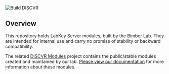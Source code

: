 ![Build DISCVR](https://github.com/bimberlabinternal/BimberLabKeyModules/workflows/Build%20DISCVR/badge.svg)

## Overview

This repository holds LabKey Server modules, built by the Bimber Lab.  They are intended for internal use and carry no promise of stability or backward compatibility.

The related [DISCVR Modules](https://github.com/bimberlab/DiscvrLabKeyModules) project contains the public/stable modules created and maintained by our lab.  [Please view our documentation](https://bimberlab.github.io/DiscvrLabKeyModules/) for more information about these modules.